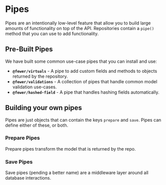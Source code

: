 # Pipes

Pipes are an intentionally low-level feature that allow you to build large amounts of functionality on top of the API. Repositories contain a `pipe()` method that you can use to add functionality.

## Pre-Built Pipes

We have built some common use-case pipes that you can install and use:

- **`@fewer/virtuals`** - A pipe to add custom fields and methods to objects returned by the repository.
- **`@fewer/validations`** - A collection of pipes that handle common model validation use-cases.
- **`@fewer/hashed-field`** - A pipe that handles hashing fields automatically.

## Building your own pipes

Pipes are just objects that can contain the keys `prepare` and `save`. Pipes can define either of these, or both.

### Prepare Pipes

Prepare pipes transform the model that is returned by the repo.

### Save Pipes

Save pipes (pending a better name) are a middleware layer around all database interactions.
